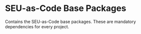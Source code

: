 # SEU-as-Code Base Packages

Contains the SEU-as-Code base packages. These are mandatory dependencies for every project.
